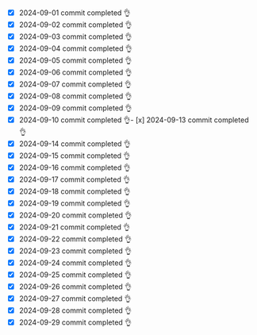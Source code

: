 - [x] 2024-09-01 commit completed 👌
- [x] 2024-09-02 commit completed 👌
- [x] 2024-09-03 commit completed 👌
- [x] 2024-09-04 commit completed 👌
- [x] 2024-09-05 commit completed 👌
- [x] 2024-09-06 commit completed 👌
- [x] 2024-09-07 commit completed 👌
- [x] 2024-09-08 commit completed 👌
- [x] 2024-09-09 commit completed 👌
- [x] 2024-09-10 commit completed 👌- [x] 2024-09-13 commit completed 👌
- [x] 2024-09-14 commit completed 👌
- [x] 2024-09-15 commit completed 👌
- [x] 2024-09-16 commit completed 👌
- [x] 2024-09-17 commit completed 👌
- [x] 2024-09-18 commit completed 👌
- [x] 2024-09-19 commit completed 👌
- [x] 2024-09-20 commit completed 👌
- [x] 2024-09-21 commit completed 👌
- [x] 2024-09-22 commit completed 👌
- [x] 2024-09-23 commit completed 👌
- [x] 2024-09-24 commit completed 👌
- [x] 2024-09-25 commit completed 👌
- [x] 2024-09-26 commit completed 👌
- [x] 2024-09-27 commit completed 👌
- [x] 2024-09-28 commit completed 👌
- [x] 2024-09-29 commit completed 👌
